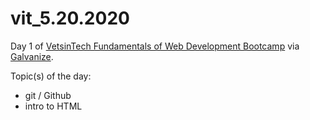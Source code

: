 # vit_5.20.2020

Day 1 of [VetsinTech Fundamentals of Web Development Bootcamp](https://vetsintech.co/web-development/) via [Galvanize](https://www.galvanize.com/).

Topic(s) of the day:
* git / Github
* intro to HTML
